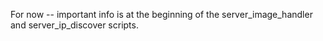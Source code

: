 For now -- important info is at the beginning of the server_image_handler and server_ip_discover scripts.

